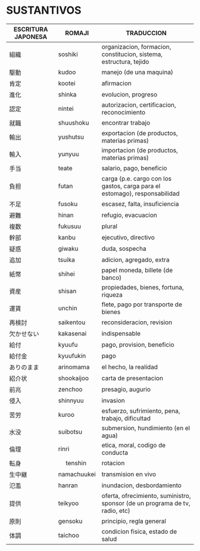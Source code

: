 # SUSTANTIVOS

|   ESCRITURA JAPONESA          |              ROMAJI            |                                  TRADUCCION                                       |
|-------------------------------|--------------------------------|-----------------------------------------------------------------------------------| 
|           組織   　　          |              soshiki           |       organizacion, formacion, constitucion, sistema, estructura, tejido          |
|           駆動                 |               kudoo            |        manejo (de una maquina)                                                    |
|           肯定                 |              kootei            |      afirmacion                                                                   |
|           進化                 |              shinka            |      evolucion, progreso                                                          |
|           認定                 |              nintei            |      autorizacion, certificacion, reconocimiento                                  |
|           就職                 |             shuushoku          |     encontrar trabajo                                                             |
|           輸出                 |              yushutsu          |      exportacion (de productos, materias primas)                                  |
|           輸入                 |               yunyuu           |       importacion (de productos, materias primas)                                 |
|           手当                 |               teate            |       salario, pago, beneficio                                                    |
|           負担                 |              futan             |      carga (p.e. cargo con los gastos, carga para el estomago), responsabilidad   |
|           不足                 |              fusoku            |      escasez, falta, insuficiencia                                                |
|           避難                 |              hinan             |      refugio, evacuacion                                                          |
|           複数                 |              fukusuu           |      plural                                                                       |
|           幹部                 |              kanbu             |      ejecutivo, directivo                                                         |
|           疑惑                 |              giwaku            |      duda, sospecha                                                               |
|           追加                 |              tsuika            |      adicion, agregado, extra                                                     |
|           紙幣                 |              shihei            |      papel moneda, billete (de banco)                                             |
|           資産                 |              shisan            |      propiedades, bienes, fortuna, riqueza                                        |
|           運賃                 |              unchin            |      flete, pago por transporte de bienes                                         | 
|           再検討               |              saikentou         |      reconsideracion, revision                                                    |
|         欠かせない             |              kakasenai         |      indispensable                                                                |
|           給付                 |              kyuufu            |      pago, provision, beneficio                                                   |
|           給付金               |              kyuufukin         |      pago                                                                         |    
|         ありのまま             |              arinomama         |      el hecho, la realidad                                                        |
|           紹介状               |              shookaijoo        |      carta de presentacion                                                        |
|           前兆                 |              zenchoo           |      presagio, augurio                                                            |
|           侵入                 |              shinnyuu          |      invasion                                                                     |
|           苦労                 |              kuroo             |      esfuerzo, sufrimiento, pena, trabajo, dificultad                             |
|           水没                 |              suibotsu          |      submersion, hundimiento (en el agua)                                         |
|           倫理                 |              rinri             |      etica, moral, codigo de conducta                                             |
|           転身                 |　            tenshin           |      rotacion                                                                     |
|           生中継               |              namachuukei       |      transmision en vivo                                                          |
|           氾濫                 |              hanran            |       inundacion, desbordamiento                                                  |
|           提供                 |              teikyoo           |      oferta, ofrecimiento, suministro, sponsor (de un programa de tv, radio, etc) |
|           原則                 |              gensoku           |      principio, regla general                                                     |
|           体調                 |              taichoo           |      condicion fisica, estado de salud                                            |